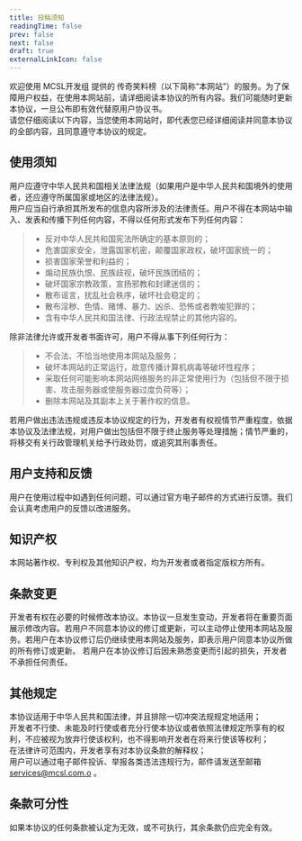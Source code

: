 ```yaml
---
title: 投稿须知
readingTime: false
prev: false
next: false
draft: true
externalLinkIcon: false
---
```

欢迎使用 MCSL开发组 提供的 传奇笑料榜（以下简称“本网站”）的服务。为了保障用户权益，在使用本网站前，请详细阅读本协议的所有内容。我们可能随时更新本协议，一旦公布即有效代替原用户协议书。  
请您仔细阅读以下内容，当您使用本网站时，即代表您已经详细阅读并同意本协议的全部内容，且同意遵守本协议的规定。

## 使用须知

用户应遵守中华人民共和国相关法律法规（如果用户是中华人民共和国境外的使用者，还应遵守所属国家或地区的法律法规）。  
用户应当自行承担其所发布的信息内容所涉及的法律责任。用户不得在本网站中输入、发表和传播下列任何内容，不得以任何形式发布下列任何内容：  

> - 反对中华人民共和国宪法所确定的基本原则的；  
> - 危害国家安全，泄露国家机密，颠覆国家政权，破坏国家统一的；  
> - 损害国家荣誉和利益的；  
> - 煽动民族仇恨、民族歧视，破坏民族团结的；  
> - 破坏国家宗教政策，宣扬邪教和封建迷信的；  
> - 散布谣言，扰乱社会秩序，破坏社会稳定的；  
> - 散布淫秽、色情、赌博、暴力、凶杀、恐怖或者教唆犯罪的；  
> - 含有中华人民共和国法律、行政法规禁止的其他内容的。  

除非法律允许或开发者书面许可，用户不得从事下列任何行为：  

> - 不合法、不恰当地使用本网站及服务；  
> - 破坏本网站的正常运行，故意传播计算机病毒等破坏性程序；  
> - 采取任何可能影响本网站网络服务的非正常使用行为（包括但不限于损害、攻击服务器或使服务器过度负荷等）；  
> - 删除本网站及其副本上关于著作权的信息。  

若用户做出违法违规或违反本协议规定的行为，开发者有权视情节严重程度，依据本协议及法律法规，对用户做出包括但不限于终止服务等处理措施；情节严重的，将移交有关行政管理机关给予行政处罚，或追究其刑事责任。

## 用户支持和反馈

用户在使用过程中如遇到任何问题，可以通过官方电子邮件的方式进行反馈。我们会认真考虑用户的反馈以改进服务。

## 知识产权

本网站著作权、专利权及其他知识产权，均为开发者或者指定版权方所有。  

## 条款变更

开发者有权在必要的时候修改本协议。本协议一旦发生变动，开发者将在重要页面展示修改内容。若用户不同意本协议的修订或更新，可以主动停止使用本网站及服务。若用户在本协议修订后仍继续使用本网站及服务，即表示用户同意本协议所做的所有修订或更新。 若用户在本协议修订后因未熟悉变更而引起的损失，开发者不承担任何责任。

## 其他规定

本协议适用于中华人民共和国法律，并且排除一切冲突法规规定地适用；  
开发者不行使、未能及时行使或者充分行使本协议或者依照法律规定所享有的权利，不应被视为放弃行使该权利，也不得影响开发者在将来行使该等权利；  
在法律许可范围内，开发者享有对本协议条款的解释权；  
用户可以通过电子邮件投诉、举报各类违法违规行为，邮件请发送至邮箱 <services@mcsl.com.o> 。

## 条款可分性

如果本协议的任何条款被认定为无效，或不可执行，其余条款仍应完全有效。
